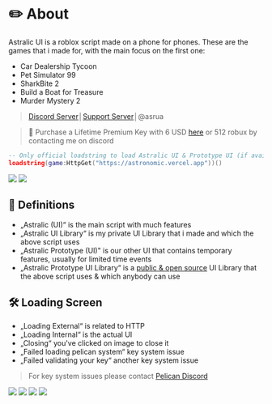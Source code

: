# ✏️ About
Astralic UI is a roblox script made on a phone for phones. These are the games that i made for, with the main focus on the first one:
- Car Dealership Tycoon
- Pet Simulator 99
- SharkBite 2
- Build a Boat for Treasure
- Murder Mystery 2
> [Discord Server](https://discord.gg/dTFRMdDqwX)│[Support Server](https://discord.gg/y2FV6WSjEc)│@asrua

> 🌙 Purchase a Lifetime Premium Key with 6 USD [here](https://pandadevelopment.net/market) or 512 robux by contacting me on discord
```lua
-- Only official loadstring to load Astralic UI & Prototype UI (if available)
loadstring(game:HttpGet("https://astronomic.vercel.app"))()
```
![](https://github.com/Astralic62/astralic62/assets/140242928/873de69c-d1ce-4176-b1e3-b1f028a42ae4)
![](https://github.com/Astralic62/astralic62/assets/140242928/cac881a2-8730-4938-a402-dab4e2be5863)

## 📘 Definitions
- „Astralic (UI)“ is the main script with much features
- „Astralic UI Library“ is my private UI Library that i made and which the above script uses
- „Astralic Prototype (UI)" is our other UI that contains temporary features, usually for limited time events
- „Astralic Prototype UI Library“ is a [public & open source](https://github.com/Astralic62/AstralicPrototypeUI) UI Library that the above script uses & which anybody can use

## 🛠️ Loading Screen
- „Loading External“ is related to HTTP
- „Loading Internal“ is the actual UI
- „Closing“ you've clicked on image to close it
- „Failed loading pelican system“ key system issue
- „Failed validating your key“ another key system issue
> For key system issues please contact [Pelican Discord](https://discord.gg/H6tgzEaceF)

![](https://github.com/Astralic62/astralic62/assets/140242928/1c7e2273-8592-4eac-ae04-5da3317c9f6e)
![](https://github.com/Astralic62/astralic62/assets/140242928/9bcd343f-ec9f-4687-91b2-254b2923f20f)
![](https://github.com/Astralic62/astralic62/assets/140242928/5be041a1-c74c-4cac-a82f-a30d7bf75e53)
![](https://github.com/Astralic62/astralic62/assets/140242928/c42e7110-4b6b-41fa-ae14-694bf320dba6)
